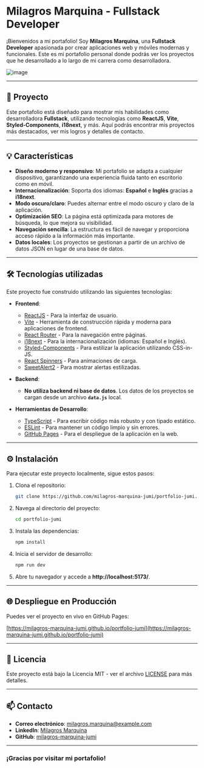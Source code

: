 
# **Milagros Marquina - Fullstack Developer**

¡Bienvenidos a mi portafolio! Soy **Milagros Marquina**, una **Fullstack Developer** apasionada por crear aplicaciones web y móviles modernas y funcionales. Este es mi portafolio personal donde podrás ver los proyectos que he desarrollado a lo largo de mi carrera como desarrolladora.


![image](https://github.com/user-attachments/assets/0c28ad01-76eb-4798-8b44-094220759764)

---

## **🚀 Proyecto**

Este portafolio está diseñado para mostrar mis habilidades como desarrolladora **Fullstack**, utilizando tecnologías como **ReactJS**, **Vite**, **Styled-Components**, **i18next**, y más. Aquí podrás encontrar mis proyectos más destacados, ver mis logros y detalles de contacto.

---

## **💡 Características**

- **Diseño moderno y responsivo**: Mi portafolio se adapta a cualquier dispositivo, garantizando una experiencia fluida tanto en escritorio como en móvil.
- **Internacionalización**: Soporta dos idiomas: **Español** e **Inglés** gracias a **i18next**.
- **Modo oscuro/claro**: Puedes alternar entre el modo oscuro y claro de la aplicación.
- **Optimización SEO**: La página está optimizada para motores de búsqueda, lo que mejora su visibilidad.
- **Navegación sencilla**: La estructura es fácil de navegar y proporciona acceso rápido a la información más importante.
- **Datos locales**: Los proyectos se gestionan a partir de un archivo de datos JSON en lugar de una base de datos.

---

## **🛠 Tecnologías utilizadas**

Este proyecto fue construido utilizando las siguientes tecnologías:

- **Frontend**:
  - [ReactJS](https://reactjs.org/) - Para la interfaz de usuario.
  - [Vite](https://vitejs.dev/) - Herramienta de construcción rápida y moderna para aplicaciones de frontend.
  - [React Router](https://reactrouter.com/) - Para la navegación entre páginas.
  - [i18next](https://www.i18next.com/) - Para la internacionalización (idiomas: Español e Inglés).
  - [Styled-Components](https://styled-components.com/) - Para estilizar la aplicación utilizando CSS-in-JS.
  - [React Spinners](https://www.npmjs.com/package/react-spinners) - Para animaciones de carga.
  - [SweetAlert2](https://sweetalert2.github.io/) - Para mostrar alertas estilizadas.
  
- **Backend**:
  - **No utiliza backend ni base de datos**. Los datos de los proyectos se cargan desde un archivo **`data.js`** local.

- **Herramientas de Desarrollo**:
  - [TypeScript](https://www.typescriptlang.org/) - Para escribir código más robusto y con tipado estático.
  - [ESLint](https://eslint.org/) - Para mantener un código limpio y sin errores.
  - [GitHub Pages](https://pages.github.com/) - Para el despliegue de la aplicación en la web.

---

## **⚙️ Instalación**

Para ejecutar este proyecto localmente, sigue estos pasos:

1. Clona el repositorio:

   ```bash
   git clone https://github.com/milagros-marquina-jumi/portfolio-jumi.git
   ```

2. Navega al directorio del proyecto:

   ```bash
   cd portfolio-jumi
   ```

3. Instala las dependencias:

   ```bash
   npm install
   ```

4. Inicia el servidor de desarrollo:

   ```bash
   npm run dev
   ```

5. Abre tu navegador y accede a **http://localhost:5173/**.

---

## **🌐 Despliegue en Producción**

Puedes ver el proyecto en vivo en GitHub Pages:

[https://milagros-marquina-jumi.github.io/portfolio-jumi](https://milagros-marquina-jumi.github.io/portfolio-jumi)

---

## **📝 Licencia**

Este proyecto está bajo la Licencia MIT - ver el archivo [LICENSE](LICENSE) para más detalles.

---

## **📫 Contacto**

- **Correo electrónico**: [milagros.marquina@example.com](mailto:milagros.marquina@example.com)
- **LinkedIn**: [Milagros Marquina](https://www.linkedin.com/in/milagros-marquina/)
- **GitHub**: [milagros-marquina-jumi](https://github.com/milagros-marquina-jumi)

---

### ¡Gracias por visitar mi portafolio!
